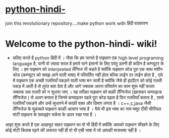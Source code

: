 # [python-hindi-](https://anshaadi.github.io/python-hindi-/)
join this revolutionary repository....make python work with हिंदी वातावरण 

# Welcome to the python-hindi- wiki!

- चलिए करते है python हिंदी में ।
जैसा कि हम जानते है पाइथान एक high level programing language है, यानी वो ज़्यादा सरल है हमारे याने इंसानो के लिए परंतु उतनी ही कठिन है कम्प्यूटर के लिए ।
हम पाइथान को interpreted लैंग्विज भी कहते है क्योंकि पाइथान कोड पूरा एक साथ मशीन कोड (कम्प्यूटर को समझ आने वाली भाषा) में परिवर्तित नहीं होता बल्कि लाईन दर लाईन होता है ,
एसे में पाइथान एक अच्छी ग़लतियाँ पकड़ने वाली भाषा बन जाती है क्योंकि जैसे ही इंटर्प्रेटर को कोई ग़लती पकड़ में आती है वो तुरंत बता देता है और आगे जबतक अपना परिवर्तन का काम शुरू नहीं करता जबतक उस ग़लती को न सुधारा जाए । 
यह तरीक़ा पाइथान को बाक़ी लैंग्विजेज़ (ख़ासकर कम्पाइल्ड लैंग्विजेज़ ) से अलग बनाता है जिनमे कम्पाइलर पहले पूरा कोड पढ़ता है फिर ग़लतियाँ बताता है , एस्से ग़लतियाँ पकड़ने और उन्हें सुधारने में काफ़ी वक़्त और दिमाग़ लगता है ।
c++,c,java जैसी लैंग्विजेज़ के मुक़ाबले पाइथान काफ़ी आसान भाषा है । वैसे भी इस भाषा का नाम मशूर टीवी सीरीयल मांटी पाइथान के फ़्लाइइंग सर्कस के ऊपर रखा गया है ।

आइए शुरू करते है एक अदहभूत सफ़र पाइथान का वो भी हिंदी में क्योंकि आपको पाइथान सीखने के लिए कोई मोटी किताब पढ़ने की ज़रूरत नहीं ही वो भी एसी भाषा में जो आपकी मात्रभाषा नहीं है ।
